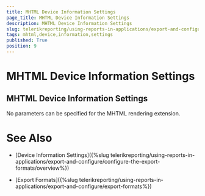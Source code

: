 ```yaml
---
title: MHTML Device Information Settings
page_title: MHTML Device Information Settings 
description: MHTML Device Information Settings
slug: telerikreporting/using-reports-in-applications/export-and-configure/configure-the-export-formats/mhtml-device-information-settings
tags: mhtml,device,information,settings
published: True
position: 9
---
```


# MHTML Device Information Settings

## MHTML Device Information Settings

No parameters can be specified for the MHTML rendering extension.

# See Also

* [Device Information Settings]({%slug telerikreporting/using-reports-in-applications/export-and-configure/configure-the-export-formats/overview%})

* [Export Formats]({%slug telerikreporting/using-reports-in-applications/export-and-configure/export-formats%})
